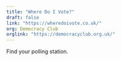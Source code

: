 ```yaml
---
title: "Where Do I Vote?"
draft: false
link: "https://wheredoivote.co.uk/"
org: Democracy Club
orglink: "https://democracyclub.org.uk/"
---
```


Find your polling station.

<!--more-->
